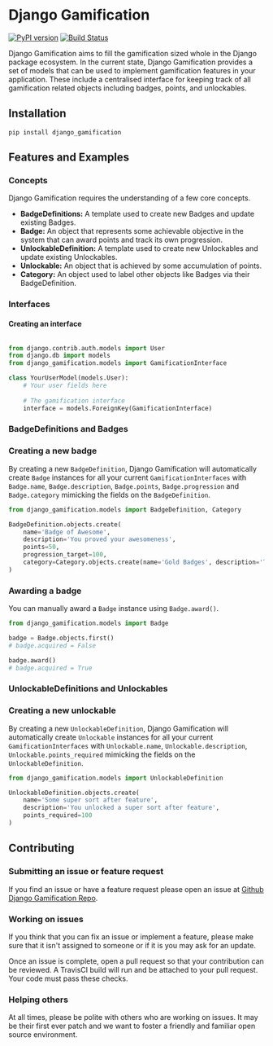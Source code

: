 # Django Gamification
[![PyPI version](https://badge.fury.io/py/django-gamification.svg)](https://badge.fury.io/py/django-gamification)
[![Build Status](https://travis-ci.org/mattjegan/django-gamification.svg?branch=master)](https://travis-ci.org/mattjegan/django-gamification)

Django Gamification aims to fill the gamification sized whole in the Django package ecosystem. In the current state, Django Gamification provides a set of models that can be used to implement gamification features in your application. These include a centralised interface for keeping track of all gamification related objects including badges, points, and unlockables.

## Installation

```
pip install django_gamification
```

## Features and Examples
### Concepts
Django Gamification requires the understanding of a few core concepts.
- **BadgeDefinitions:** A template used to create new Badges and update existing Badges.
- **Badge:** An object that represents some achievable objective in the system that can award points and track its own progression.
- **UnlockableDefinition:** A template used to create new Unlockables and update existing Unlockables.
- **Unlockable:** An object that is achieved by some accumulation of points.
- **Category:** An object used to label other objects like Badges via their BadgeDefinition.

### Interfaces
#### Creating an interface
```python

from django.contrib.auth.models import User
from django.db import models
from django_gamification.models import GamificationInterface

class YourUserModel(models.User):
    # Your user fields here
    
    # The gamification interface
    interface = models.ForeignKey(GamificationInterface)
```

### BadgeDefinitions and Badges
### Creating a new badge
By creating a new `BadgeDefinition`, Django Gamification will automatically create `Badge` instances for all your current `GamificationInterfaces` with `Badge.name`, `Badge.description`, `Badge.points`, `Badge.progression` and `Badge.category` mimicking the fields on the `BadgeDefinition`.

```python
from django_gamification.models import BadgeDefinition, Category

BadgeDefinition.objects.create(
    name='Badge of Awesome',
    description='You proved your awesomeness',
    points=50,
    progression_target=100,
    category=Category.objects.create(name='Gold Badges', description='These are the top badges'),
)
```

### Awarding a badge
You can manually award a `Badge` instance using `Badge.award()`.

```python
from django_gamification.models import Badge

badge = Badge.objects.first()
# badge.acquired = False

badge.award()
# badge.acquired = True
```

### UnlockableDefinitions and Unlockables
### Creating a new unlockable
By creating a new `UnlockableDefinition`, Django Gamification will automatically create `Unlockable` instances for all your current `GamificationInterfaces` with `Unlockable.name`, `Unlockable.description`, `Unlockable.points_required` mimicking the fields on the `UnlockableDefinition`.

```python
from django_gamification.models import UnlockableDefinition

UnlockableDefinition.objects.create(
    name='Some super sort after feature',
    description='You unlocked a super sort after feature',
    points_required=100
)
```

## Contributing

### Submitting an issue or feature request

If you find an issue or have a feature request please open an issue at [Github Django Gamification Repo](https://github.com/mattjegan/django-gamification).

### Working on issues

If you think that you can fix an issue or implement a feature, please make sure that it isn't assigned to someone or if it is you may ask for an update.

Once an issue is complete, open a pull request so that your contribution can be reviewed. A TravisCI build will run and be attached to your pull request. Your code must pass these checks.

### Helping others

At all times, please be polite with others who are working on issues. It may be their first ever patch and we want to foster a friendly and familiar open source environment.